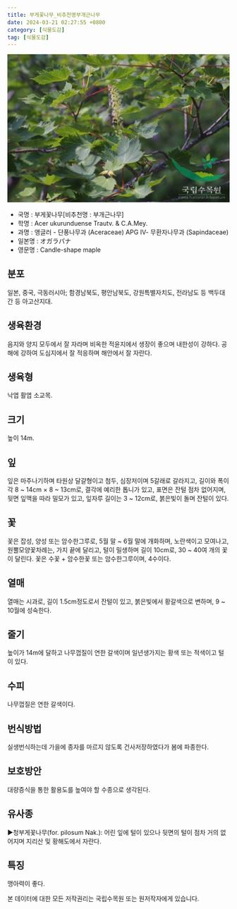 ```yaml
---
title: 부게꽃나무_비추천명부개근나무
date: 2024-03-21 02:27:55 +0800
category: [식물도감]
tag: [식물도감]
---
```




![부게꽃나무[비추천명 : 부개근나무]](/assets/img/fileUpload/plants/basic/Aceraceae/Acer/2321/1_th2.JPG)
- 국명 : 부게꽃나무[비추천명 : 부개근나무]
- 학명 : Acer ukurunduense Trautv. & C.A.Mey.
- 과명 : 앵글러 - 단풍나무과 (Aceraceae) APG Ⅳ- 무환자나무과 (Sapindaceae)
- 일본명 : オガラパナ
- 영문명 : Candle-shape maple


## 분포
일본, 중국, 극동러시아; 함경남북도, 평안남북도, 강원특별자치도, 전라남도 등 백두대간 등 아고산지대.
## 생육환경
음지와 양지 모두에서 잘 자라며 비옥한 적윤지에서 생장이 좋으며 내한성이 강하다. 공해에 강하여 도심지에서 잘 적응하며 해안에서 잘 자란다.
## 생육형
낙엽 활엽 소교목. 
## 크기
높이 14m.
## 잎
잎은 마주나기하며 타원상 달걀형이고 첨두, 심장저이며 5갈래로 갈라지고, 길이와 폭이 각 8 ~ 14cm × 8 ~ 13cm로, 결각에 예리한 톱니가 있고, 표면은 잔털 점차 없어지며, 뒷면 잎맥을 따라 밀모가 있고, 잎자루 길이는 3 ~ 12cm로, 붉은빛이 돌며 잔털이 있다.
## 꽃
꽃은 잡성, 양성 또는 암수한그루로, 5월 말 ~ 6월 말에 개화하며, 노란색이고 모여나고, 원뿔모양꽃차례는, 가지 끝에 달리고, 털이 밀생하며 길이 10cm로, 30 ~ 40여 개의 꽃이 달린다.  꽃은 수꽃 + 암수한꽃 또는 암수한그루이며,  4수이다.
## 열매
열매는 시과로, 길이 1.5cm정도로서 잔털이 있고, 붉은빛에서 황갈색으로 변하며, 9 ~ 10월에 성숙한다.
## 줄기
높이가 14m에 달하고 나무껍질이 연한 갈색이며 일년생가지는 황색 또는 적색이고 털이 있다.
## 수피
나무껍질은 연한 갈색이다.
## 번식방법
실생번식하는데 가을에 종자를 마르지 않도록 건사저장하였다가 봄에 파종한다.
## 보호방안
대량증식을 통한 활용도를 높여야 할 수종으로 생각된다.
## 유사종
▶청부게꽃나무(for. pilosum Nak.): 어린 잎에 털이 있으나 뒷면의 털이 점차 거의 없어지며 지리산 및 황해도에서 자란다.
## 특징
맹아력이 좋다.






본 데이터에 대한 모든 저작권리는 국립수목원 또는 원저작자에게 있습니다.
